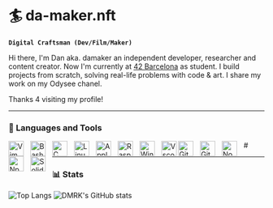 # 🏄‍ da-maker.nft

**`Digital Craftsman (Dev/Film/Maker)`**

Hi there, I'm Dan aka. damaker an independent developer, researcher and content creator. Now I'm currently at [42 Barcelona](https://www.42barcelona.com/es/) as student. I build projects from scratch, solving real-life problems with code & art. I share my work on my Odysee chanel.

Thanks 4 visiting my profile!

---

### 🧰 Languages and Tools

<img align="left" alt="Vim" width="30px" style="padding-right:10px;" src="https://cdn.jsdelivr.net/gh/devicons/devicon/icons/vim/vim-original.svg" />
<img align="left" alt="Bash" width="30px" style="padding-right:10px;" src="https://cdn.jsdelivr.net/gh/devicons/devicon/icons/bash/bash-original.svg" />
<img align="left" alt="C" width="30px" style="padding-right:10px;" src="https://cdn.jsdelivr.net/gh/devicons/devicon/icons/c/c-original.svg" />
<img align="left" alt="Linux" width="30px" style="padding-right:10px;" src="https://cdn.jsdelivr.net/gh/devicons/devicon/icons/linux/linux-original.svg" />
<img align="left" alt="Apple" width="30px" style="padding-right:10px;" src="https://cdn.jsdelivr.net/gh/devicons/devicon/icons/apple/apple-original.svg" />
<img align="left" alt="RaspberryPi" width="30px" style="padding-right:10px;" src="https://cdn.jsdelivr.net/gh/devicons/devicon/icons/raspberrypi/raspberrypi-original.svg" />
<img align="left" alt="Windows8" width="30px" style="padding-right:10px;" src="https://cdn.jsdelivr.net/gh/devicons/devicon/icons/windows8/windows8-original.svg" />
<img align="left" alt="Vscode" width="30px" style="pading-rigth:10px;" src="https://cdn.jsdelivr.net/gh/devicons/devicon/icons/vscode/vscode-plain.svg" />
<img align="left" alt="Git" width="30px" style="padding-right:10px;" src="https://cdn.jsdelivr.net/gh/devicons/devicon/icons/git/git-original.svg" />
<img align="left" alt="GitHub" width="30px" style="padding-right:10px;" src="https://cdn.jsdelivr.net/gh/devicons/devicon/icons/github/github-original.svg" />
<img align="left" alt="NodeJS" width="30px" style="padding-right:10px;" src="https://cdn.jsdelivr.net/gh/devicons/devicon/icons/nodejs/nodejs-original.svg" />
<img align="left" alt="Npm" width="30px" style="padding-right:10px;" src="https://cdn.jsdelivr.net/gh/devicons/devicon/icons/npm/npm-original-wordmark.svg" />
<img align="left" alt="Solidity" width="30px" style="padding-right:10px;" src="https://cdn.jsdelivr.net/gh/devicons/devicon/icons/solidity/solidity-original.svg" />
#

---

### 📊 Stats

![Top Langs](https://github-readme-stats.vercel.app/api/top-langs/?username=d9o8m7&layout=compact&theme=dark&hide_border=true)
![DMRK's GitHub stats](https://github-readme-stats.vercel.app/api?username=d9o8m7&show_icons=true&theme=gruvbox)
#
